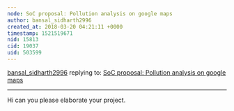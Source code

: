```yaml
---
node: SoC proposal: Pollution analysis on google maps
author: bansal_sidharth2996
created_at: 2018-03-20 04:21:11 +0000
timestamp: 1521519671
nid: 15813
cid: 19037
uid: 503599
---
```




[bansal_sidharth2996](../profile/bansal_sidharth2996) replying to: [SoC proposal: Pollution analysis on google maps](../notes/sid2111995/02-25-2018/soc-proposal-pollution-analysis-on-google-maps)

----
Hi can you please elaborate your project.